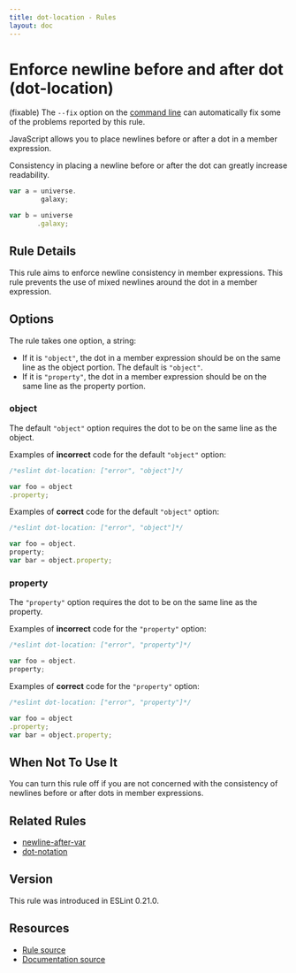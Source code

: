 ```yaml
---
title: dot-location - Rules
layout: doc
---
```

<!-- Note: No pull requests accepted for this file. See README.md in the root directory for details. -->

# Enforce newline before and after dot (dot-location)

(fixable) The `--fix` option on the [command line](../user-guide/command-line-interface#fix) can automatically fix some of the problems reported by this rule.

JavaScript allows you to place newlines before or after a dot in a member expression.

Consistency in placing a newline before or after the dot can greatly increase readability.

```js
var a = universe.
        galaxy;

var b = universe
       .galaxy;
```

## Rule Details

This rule aims to enforce newline consistency in member expressions. This rule prevents the use of mixed newlines around the dot in a member expression.

## Options

The rule takes one option, a string:

* If it is `"object"`, the dot in a member expression should be on the same line as the object portion. The default is `"object"`.
* If it is `"property"`, the dot in a member expression should be on the same line as the property portion.

### object

The default `"object"` option requires the dot to be on the same line as the object.

Examples of **incorrect** code for the default `"object"` option:

```js
/*eslint dot-location: ["error", "object"]*/

var foo = object
.property;
```

Examples of **correct** code for the default `"object"` option:

```js
/*eslint dot-location: ["error", "object"]*/

var foo = object.
property;
var bar = object.property;
```

### property

The `"property"` option requires the dot to be on the same line as the property.

Examples of **incorrect** code for the `"property"` option:

```js
/*eslint dot-location: ["error", "property"]*/

var foo = object.
property;
```

Examples of **correct** code for the `"property"` option:

```js
/*eslint dot-location: ["error", "property"]*/

var foo = object
.property;
var bar = object.property;
```

## When Not To Use It

You can turn this rule off if you are not concerned with the consistency of newlines before or after dots in member expressions.

## Related Rules

* [newline-after-var](newline-after-var)
* [dot-notation](dot-notation)

## Version

This rule was introduced in ESLint 0.21.0.

## Resources

* [Rule source](https://github.com/eslint/eslint/tree/master/lib/rules/dot-location.js)
* [Documentation source](https://github.com/eslint/eslint/tree/master/docs/rules/dot-location.md)
